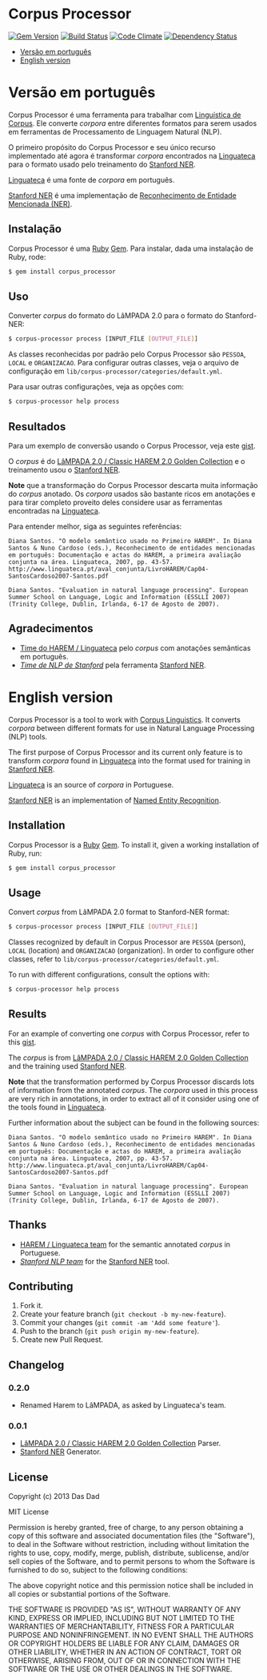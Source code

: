 Corpus Processor
================

[![Gem Version][1]](http://badge.fury.io/rb/corpus-processor)
[![Build Status][2]](https://travis-ci.org/dasdad/corpus-processor)
[![Code Climate][3]](https://codeclimate.com/github/dasdad/corpus-processor)
[![Dependency Status][4]](https://gemnasium.com/dasdad/corpus-processor)

* [Versão em português][5]
* [English version][6]

Versão em português
===================

Corpus Processor é uma ferramenta para trabalhar com [Linguística de
Corpus][7]. Ele converte _corpora_ entre diferentes formatos para serem usados
em ferramentas de Processamento de Linguagem Natural (NLP).

O primeiro propósito do Corpus Processor e seu único recurso implementado
até agora é transformar _corpora_ encontrados na [Linguateca][8] para o
formato usado pelo treinamento do [Stanford NER][9].

[Linguateca][10] é uma fonte de _corpora_ em português.

[Stanford NER][11] é uma implementação de [Reconhecimento de Entidade
Mencionada (NER)][12].

Instalação
----------

Corpus Processor é uma [Ruby][13] [Gem][14]. Para instalar, dada uma
instalação de Ruby, rode:

```bash
$ gem install corpus_processor
```

Uso
---

Converter _corpus_ do formato do LâMPADA 2.0 para o formato do Stanford-NER:

```bash
$ corpus-processor process [INPUT_FILE [OUTPUT_FILE]]
```

As classes reconhecidas por padrão pelo Corpus Processor são `PESSOA`, `LOCAL`
e `ORGANIZACAO`. Para configurar outras classes, veja o arquivo de configuração
em `lib/corpus-processor/categories/default.yml`.

Para usar outras configurações, veja as opções com:

```bash
$ corpus-processor help process
```

Resultados
----------

Para um exemplo de conversão usando o Corpus Processor, veja este [gist][15].

O _corpus_ é do [LâMPADA 2.0 / Classic HAREM 2.0 Golden Collection][16] e o
treinamento usou o [Stanford NER][17].

**Note** que a transformação do Corpus Processor descarta muita informação do
_corpus_ anotado. Os _corpora_ usados são bastante ricos em anotações e para
tirar completo proveito deles considere usar as ferramentas encontradas na
[Linguateca][18].

Para entender melhor, siga as seguintes referências:

```
Diana Santos. "O modelo semântico usado no Primeiro HAREM". In Diana Santos & Nuno Cardoso (eds.), Reconhecimento de entidades mencionadas em português: Documentação e actas do HAREM, a primeira avaliação conjunta na área. Linguateca, 2007, pp. 43-57.
http://www.linguateca.pt/aval_conjunta/LivroHAREM/Cap04-SantosCardoso2007-Santos.pdf

Diana Santos. "Evaluation in natural language processing". European Summer School on Language, Logic and Information (ESSLLI 2007) (Trinity College, Dublin, Irlanda, 6-17 de Agosto de 2007).
```

Agradecimentos
--------------

* [Time do HAREM / Linguateca][19] pelo _corpus_ com anotações semânticas em
  português.
* *[Time de NLP de Stanford][20]* pela ferramenta [Stanford NER][21].

English version
===============

Corpus Processor is a tool to work with [Corpus Linguistics][22]. It converts
_corpora_ between different formats for use in Natural Language Processing
(NLP) tools.

The first purpose of Corpus Processor and its current only feature is to
transform _corpora_ found in [Linguateca][23] into the format used for training
in [Stanford NER][24].

[Linguateca][25] is an source of _corpora_ in Portuguese.

[Stanford NER][26] is an implementation of [Named Entity Recognition][27].

Installation
------------

Corpus Processor is a [Ruby][28] [Gem][29]. To install it, given a working
installation of Ruby, run:

```bash
$ gem install corpus_processor
```

Usage
-----

Convert _corpus_ from LâMPADA 2.0 format to Stanford-NER format:

```bash
$ corpus-processor process [INPUT_FILE [OUTPUT_FILE]]
```

Classes recognized by default in Corpus Processor are `PESSOA` (person),
`LOCAL` (location) and `ORGANIZACAO` (organization). In order to configure
other classes, refer to `lib/corpus-processor/categories/default.yml`.

To run with different configurations, consult the options with:

```bash
$ corpus-processor help process
```

Results
-------

For an example of converting one _corpus_ with Corpus Processor, refer to this
[gist][30].

The _corpus_ is from [LâMPADA 2.0 / Classic HAREM 2.0 Golden Collection][31]
and the training used [Stanford NER][32].

**Note** that the transformation performed by Corpus Processor discards lots
of information from the annotated _corpus_. The _corpora_ used in this process
are very rich in annotations, in order to extract all of it consider using one
of the tools found in [Linguateca][33].

Further information about the subject can be found in the following sources:

```
Diana Santos. "O modelo semântico usado no Primeiro HAREM". In Diana Santos & Nuno Cardoso (eds.), Reconhecimento de entidades mencionadas em português: Documentação e actas do HAREM, a primeira avaliação conjunta na área. Linguateca, 2007, pp. 43-57.
http://www.linguateca.pt/aval_conjunta/LivroHAREM/Cap04-SantosCardoso2007-Santos.pdf

Diana Santos. "Evaluation in natural language processing". European Summer School on Language, Logic and Information (ESSLLI 2007) (Trinity College, Dublin, Irlanda, 6-17 de Agosto de 2007).
```

Thanks
------

* [HAREM / Linguateca team][34] for the semantic annotated _corpus_ in
  Portuguese.
* *[Stanford NLP team][35]* for the [Stanford NER][36] tool.

Contributing
------------

1. Fork it.
2. Create your feature branch (`git checkout -b my-new-feature`).
3. Commit your changes (`git commit -am 'Add some feature'`).
4. Push to the branch (`git push origin my-new-feature`).
5. Create new Pull Request.

Changelog
---------

### 0.2.0

* Renamed Harem to LâMPADA, as asked by Linguateca's team.

### 0.0.1

* [LâMPADA 2.0 / Classic HAREM 2.0 Golden Collection][37] Parser.
* [Stanford NER][38] Generator.

License
-------

Copyright (c) 2013 Das Dad

MIT License

Permission is hereby granted, free of charge, to any person obtaining
a copy of this software and associated documentation files (the
"Software"), to deal in the Software without restriction, including
without limitation the rights to use, copy, modify, merge, publish,
distribute, sublicense, and/or sell copies of the Software, and to
permit persons to whom the Software is furnished to do so, subject to
the following conditions:

The above copyright notice and this permission notice shall be
included in all copies or substantial portions of the Software.

THE SOFTWARE IS PROVIDED "AS IS", WITHOUT WARRANTY OF ANY KIND,
EXPRESS OR IMPLIED, INCLUDING BUT NOT LIMITED TO THE WARRANTIES OF
MERCHANTABILITY, FITNESS FOR A PARTICULAR PURPOSE AND
NONINFRINGEMENT. IN NO EVENT SHALL THE AUTHORS OR COPYRIGHT HOLDERS BE
LIABLE FOR ANY CLAIM, DAMAGES OR OTHER LIABILITY, WHETHER IN AN ACTION
OF CONTRACT, TORT OR OTHERWISE, ARISING FROM, OUT OF OR IN CONNECTION
WITH THE SOFTWARE OR THE USE OR OTHER DEALINGS IN THE SOFTWARE.


[1]: https://fury-badge.herokuapp.com/rb/corpus-processor.png
[2]: https://travis-ci.org/dasdad/corpus-processor.png
[3]: https://codeclimate.com/github/dasdad/corpus-processor.png
[4]: https://gemnasium.com/dasdad/corpus-processor.png
[5]: #verso-em-portugus
[6]: #english-version
[7]: http://pt.wikipedia.org/wiki/Lingu%C3%ADstica_de_corpus
[8]: http://www.linguateca.pt
[9]: http://nlp.stanford.edu/software/CRF-NER.shtml
[10]: http://www.linguateca.pt
[11]: http://nlp.stanford.edu/software/CRF-NER.shtml
[12]: http://pt.wikipedia.org/wiki/Reconhecimento_de_entidade_mencionada
[13]: http://www.ruby-lang.org/
[14]: http://rubygems.org/
[15]: https://gist.github.com/leafac/5259008
[16]: http://www.linguateca.pt/HAREM/
[17]: http://nlp.stanford.edu/software/CRF-NER.shtml
[18]: http://www.linguateca.pt
[19]: http://www.linguateca.pt/HAREM
[20]: http://www-nlp.stanford.edu/
[21]: http://nlp.stanford.edu/software/CRF-NER.shtml
[22]: http://en.wikipedia.org/wiki/Corpus_linguistics
[23]: http://www.linguateca.pt
[24]: http://nlp.stanford.edu/software/CRF-NER.shtml
[25]: http://www.linguateca.pt
[26]: http://nlp.stanford.edu/software/CRF-NER.shtml
[27]: http://en.wikipedia.org/wiki/Named-entity_recognition
[28]: http://www.ruby-lang.org/
[29]: http://rubygems.org/
[30]: https://gist.github.com/leafac/5259008
[31]: http://www.linguateca.pt/HAREM/
[32]: http://nlp.stanford.edu/software/CRF-NER.shtml
[33]: http://www.linguateca.pt
[34]: http://www.linguateca.pt/HAREM
[35]: http://www-nlp.stanford.edu/
[36]: http://nlp.stanford.edu/software/CRF-NER.shtml
[37]: http://www.linguateca.pt/HAREM/
[38]: http://nlp.stanford.edu/software/CRF-NER.shtml
